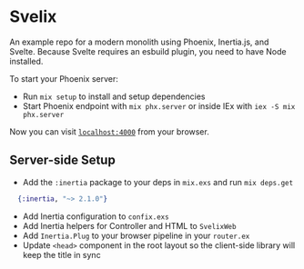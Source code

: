 # Svelix

An example repo for a modern monolith using Phoenix, Inertia.js, and Svelte. Because Svelte requires an esbuild plugin, you need to have Node installed.

To start your Phoenix server:

  * Run `mix setup` to install and setup dependencies
  * Start Phoenix endpoint with `mix phx.server` or inside IEx with `iex -S mix phx.server`

Now you can visit [`localhost:4000`](http://localhost:4000) from your browser.


## Server-side Setup

- Add the `:inertia` package to your deps in `mix.exs` and run `mix deps.get`

```elixir
  {:inertia, "~> 2.1.0"}
```

- Add Inertia configuration to `confix.exs`
- Add Inertia helpers for Controller and HTML to `SvelixWeb`
- Add `Inertia.Plug` to your browser pipeline in your `router.ex`
- Update `<head>` component in the root layout so the client-side library will keep the title in sync
